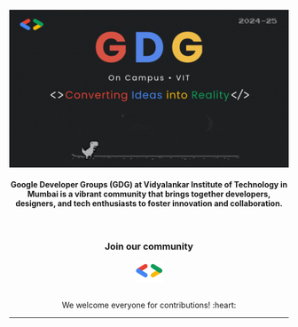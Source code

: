 <a href="http://linktr.ee/gdgvit" target="_blank"><img src="https://github.com/GDGVITM/.github/blob/main/profile/GDG.gif" border="0" title="GDG-VITMumbai" alt="GDG_VITMumbai"></a>

<h4 align="center">Google Developer Groups (GDG) at Vidyalankar Institute of Technology in Mumbai is a vibrant community that brings together developers, designers, and tech enthusiasts to foster innovation and collaboration. </h4>

<br />

<div align="center">
<h3>Join our community</h3>
<a href="https://gdg.community.dev/gdg-on-campus-vidyalankar-institute-of-technology-mumbai-india/" target="blank"><img align="center" src="https://github.com/GDGVITM/.github/blob/main/profile/gdgGit.png" alt="GDGVITM" height="40" width="50" /></a>
</div>

<br/>
<p align="center"> We welcome everyone for contributions! :heart:</p>

---
